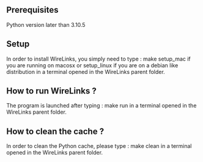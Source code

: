 Prerequisites
---

Python version later than 3.10.5


Setup
---

In order to install WireLinks, you simply need to type : make setup_mac if you are running on macosx
or setup_linux if you are on a debian like distribution in a terminal opened in the
WireLinks parent folder.


How to run WireLinks ?
---

The program is launched after typing : make run in a terminal opened in the WireLinks parent folder.


How to clean the cache ?
---

In order to clean the Python cache, please type : make clean in a terminal opened in the
WireLinks parent folder.
